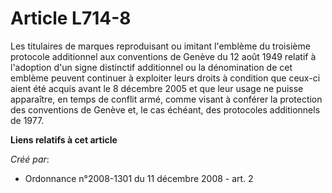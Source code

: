 # Article L714-8

Les titulaires de marques reproduisant ou imitant l'emblème du troisième protocole additionnel aux conventions de Genève du
12 août 1949 relatif à l'adoption d'un signe distinctif additionnel ou la dénomination de cet emblème peuvent continuer à
exploiter leurs droits à condition que ceux-ci aient été acquis avant le 8 décembre 2005 et que leur usage ne puisse
apparaître, en temps de conflit armé, comme visant à conférer la protection des conventions de Genève et, le cas échéant, des
protocoles additionnels de 1977.

**Liens relatifs à cet article**

_Créé par_:

  - Ordonnance n°2008-1301 du 11 décembre 2008 - art. 2
